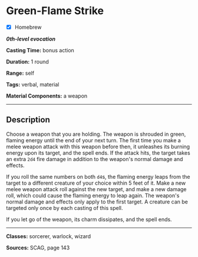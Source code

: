 # Green-Flame Strike

- [x] Homebrew

***0th-level evocation***

**Casting Time:** bonus action

**Duration:** 1 round

**Range:** self

**Tags:** verbal, material

**Material Components:** a weapon

---

## Description
Choose a weapon that you are holding. The weapon is shrouded in green, flaming energy until the end of your next turn. The first time you make a melee weapon attack with this weapon before then, it unleashes its burning energy upon its target, and the spell ends. If the attack hits, the target takes an extra `2d4` fire damage in addition to the weapon's normal damage and effects.

If you roll the same numbers on both `d4`s, the flaming energy leaps from the target to a different creature of your choice within 5 feet of it. Make a new melee weapon attack roll against the new target, and make a new damage roll, which could cause the flaming energy to leap again. The weapon's normal damage and effects only apply to the first target. A creature can be targeted only once by each casting of this spell.

If you let go of the weapon, its charm dissipates, and the spell ends.

---

**Classes:** sorcerer, warlock, wizard

**Sources:** SCAG, page 143

<!-- QA pass needed -->
